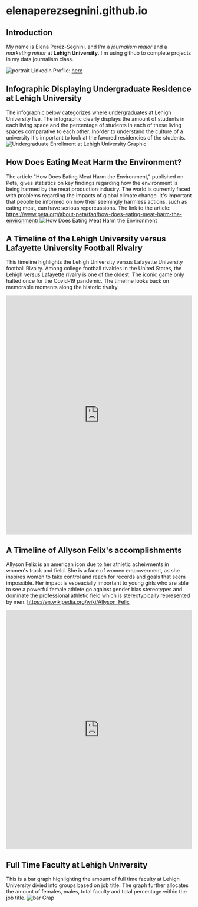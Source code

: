 # elenaperezsegnini.github.io
## Introduction
My name is Elena Perez-Segnini, and I'm a *journalism major* and a *marketing minor* at **Lehigh University**. I'm using github to complete projects in my data journalism class.

![portrait](https://raw.githubusercontent.com/elenaperezsegnini/elenaperezsegnini.github.io/main/59A1424E-10B8-4909-A146-2FF32A523A2AIMG_0424.jpeg)
Linkedin Profile: [here](https://www.linkedin.com/in/elena-perez-segnini-10a9a1204/)

## Infographic Displaying Undergraduate Residence at Lehigh University 
The infographic below categorizes where undergraduates at Lehigh University live. The infographic clearly displays the amount of students in each living space and the percentage of students in each of these living spaces comparative to each other. Inorder to understand the culture of a university it's important to look at the favored residencies of the students.   
![Undergraduate Enrollment at Lehigh University Graphic](https://user-images.githubusercontent.com/90854946/134543140-7d77a817-4783-4fcc-864e-34667aad2377.png)

## How Does Eating Meat Harm the Environment? 
The article "How Does Eating Meat Harm the Environment," published on Peta, gives statistics on key findings regarding how the environment is being harmed by the meat production industry. The world is currently faced with problems regarding the impacts of global climate change. It's important that people be informed on how their seemingly harmless actions, such as eating meat, can have serious repercussions. The link to the article: https://www.peta.org/about-peta/faq/how-does-eating-meat-harm-the-environment/
![How Does Eating Meat Harm the Environment](https://raw.githubusercontent.com/elenaperezsegnini/elenaperezsegnini.github.io/main/How%20does%20eating%20meat%20harm%20the%20environment%20(1).png)
## A Timeline of the Lehigh University versus Lafayette University Football Rivalry
This timeline highlights the Lehigh University versus Lafayette University football Rivalry. Among college football rivalries in the United States, the Lehigh versus Lafayette rivalry is one of the oldest. The iconic game only halted once for the Covid-19 pandemic. The timeline looks back on memorable moments along the historic rivalry. 
<iframe src='https://cdn.knightlab.com/libs/timeline3/latest/embed/index.html?source=1w6AhKYswsL2F42apIr_HOWvupDDgqBujN1hoyoCa-0o&font=Default&lang=en&initial_zoom=2&height=650' width='100%' height='650' webkitallowfullscreen mozallowfullscreen allowfullscreen frameborder='0'></iframe>

## A Timeline of Allyson Felix's accomplishments 
Allyson Felix is an american icon due to her athletic acheivments in women's track and field. She is a face of women empowerment, as she inspires women to take control and reach for records and goals that seem impossible. Her impact is espeacially important to young girls who are able to see a powerful female athlete go against gender bias stereotypes and dominate the professional athletic field which is stereotypically represented by men. https://en.wikipedia.org/wiki/Allyson_Felix
<iframe src='https://cdn.knightlab.com/libs/timeline3/latest/embed/index.html?source=1t7rINmoDd2-1jQh0vveh7vF5p48dXC0gq2ZwB4Ac46k&font=Default&lang=en&initial_zoom=2&height=650' width='100%' height='650' webkitallowfullscreen mozallowfullscreen allowfullscreen frameborder='0'></iframe>

## Full Time Faculty at Lehigh University 
This is a bar graph highlighting the amount of full time faculty at Lehigh University divied into groups based on job title. The graph further allocates the amount of females, males, total faculty and total percentage within the job title. 
![bar Grap](https://raw.githubusercontent.com/elenaperezsegnini/elenaperezsegnini.github.io/main/Full_Time_Faculty_at_Lehigh_University_Male_Female_Total_Total_Percent__chartbuilder.png)
